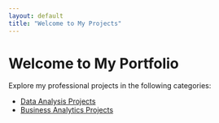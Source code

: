 ```yaml
---
layout: default
title: "Welcome to My Projects"
---
```

# Welcome to My Portfolio

Explore my professional projects in the following categories:

- [Data Analysis Projects](/projects/data-analysis/)
- [Business Analytics Projects](/projects/business-analytics/)

